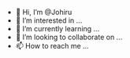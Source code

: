 - 👋 Hi, I’m @Johiru
- 👀 I’m interested in ...
- 🌱 I’m currently learning ...
- 💞️ I’m looking to collaborate on ...
- 📫 How to reach me ...

<!---
Johiru/Johiru is a ✨ special ✨ repository because its `README.md` (this file) appears on your GitHub profile.
You can click the Preview link to take a look at your changes.
--->
